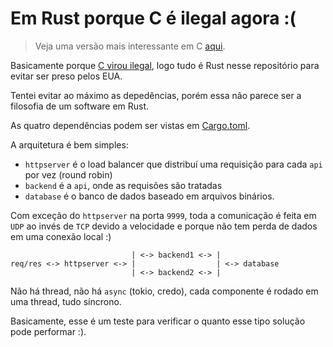# Em Rust porque C é ilegal agora :(

> Veja uma versão mais interessante em C [aqui](https://github.com/felipemarkson/rinha-backend-q1-2024).

Basicamente porque [C virou ilegal](https://www.infoworld.com/article/3713203/white-house-urges-developers-to-dump-c-and-c.html), logo tudo é Rust nesse repositório para evitar ser preso pelos EUA.

Tentei evitar ao máximo as depedências, porém essa não parece ser a filosofia de um software em Rust.

As quatro dependências podem ser vistas em [Cargo.toml](Cargo.toml).

A arquitetura é bem simples:

- `httpserver` é o load balancer que distribuí uma requisição para cada `api` por vez (round robin)
- `backend` é a `api`, onde as requisões são tratadas
- `database` é o banco de dados baseado em arquivos binários.

Com exceção do `httpserver` na porta `9999`, toda a comunicação é feita em `UDP` ao invés de `TCP` devido a velocidade e porque não tem perda de dados em uma conexão local :)

```
                           | <-> backend1 <-> |
req/res <-> httpserver <-> |                  | <-> database
                           | <-> backend2 <-> |
```

Não há thread, não há `async` (tokio, credo), cada componente é rodado em uma thread, tudo síncrono.

Basicamente, esse é um teste para verificar o quanto esse tipo solução pode performar :).


